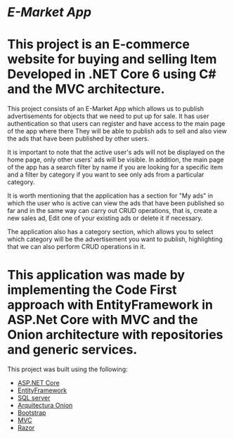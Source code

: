 # *E-Market App*
This project is an E-commerce website for buying and selling Item Developed in .NET Core 6 using C# and the MVC architecture.
=============
This project consists of an E-Market App which allows us to publish advertisements for objects that we need to put up for sale. It has user authentication so that users can register and have access to the main page of the app where there They will be able to publish ads to sell and also view the ads that have been published by other users.

It is important to note that the active user's ads will not be displayed on the home page, only other users' ads will be visible. In addition, the main page of the app has a search filter by name if you are looking for a specific item and a filter by category if you want to see only ads from a particular category.

It is worth mentioning that the application has a section for "My ads" in which the user who is active can view the ads that have been published so far and in the same way can carry out CRUD operations, that is, create a new sales ad, Edit one of your existing ads or delete it if necessary.

The application also has a category section, which allows you to select which category will be the advertisement you want to publish, highlighting that we can also perform CRUD operations in it.

This application was made by implementing the Code First approach with EntityFramework in ASP.Net Core with MVC and the Onion architecture with repositories and generic services.
=============
This project was built using the following:
- [ASP.NET Core](https://learn.microsoft.com/es-es/aspnet/core/introduction-to-aspnet-core?view=aspnetcore-7.0)
- [EntityFramework](https://learn.microsoft.com/en-us/ef/)
- [SQL server](https://learn.microsoft.com/en-us/sql/sql-server/?view=sql-server-ver16)
- [Arquitectura Onion]()
- [Bootstrap](https://getbootstrap.com)
- [MVC](https://learn.microsoft.com/en-us/aspnet/mvc/overview/getting-started/introduction/getting-started)
- [Razor](https://learn.microsoft.com/en-us/aspnet/core/mvc/views/razor?view=aspnetcore-7.0)
